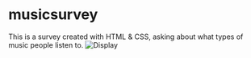 # musicsurvey
This is a survey created with HTML &amp; CSS, asking about what types of music people listen to. 
![](file:////Users/clairechen/Desktop/2016Fall/ITP104/projectimgs "Display")
